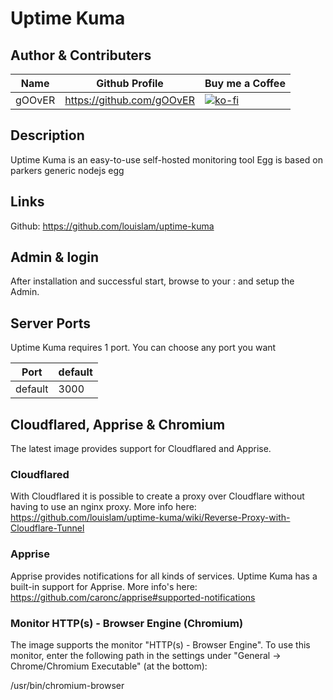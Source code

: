 # Uptime Kuma

## Author & Contributers
| Name        | Github Profile  | Buy me a Coffee |
| ------------- |-------------|-------------|
|   gOOvER   | https://github.com/gOOvER | [![ko-fi](https://ko-fi.com/img/githubbutton_sm.svg)](https://ko-fi.com/B0B351D0Q) |

## Description
Uptime Kuma is an easy-to-use self-hosted monitoring tool 
Egg is based on parkers generic nodejs egg

## Links
Github: https://github.com/louislam/uptime-kuma

## Admin & login
After installation and successful start, browse to your <ip>:<port> and setup the Admin.

## Server Ports

Uptime Kuma requires 1 port. You can choose any port you want

| Port    | default       |
|---------|---------------|
| default |     3000      |

## Cloudflared, Apprise & Chromium

The latest image provides support for Cloudflared and Apprise.

### Cloudflared
With Cloudflared it is possible to create a proxy over Cloudflare without having to use an nginx proxy. More info here:
https://github.com/louislam/uptime-kuma/wiki/Reverse-Proxy-with-Cloudflare-Tunnel

### Apprise
Apprise provides notifications for all kinds of services. Uptime Kuma has a built-in support for Apprise.
More info's here:
https://github.com/caronc/apprise#supported-notifications

### Monitor HTTP(s) - Browser Engine (Chromium) 
The image supports the monitor "HTTP(s) - Browser Engine". 
To use this monitor, enter the following path in the settings under "General -> Chrome/Chromium Executable" (at the bottom):

/usr/bin/chromium-browser